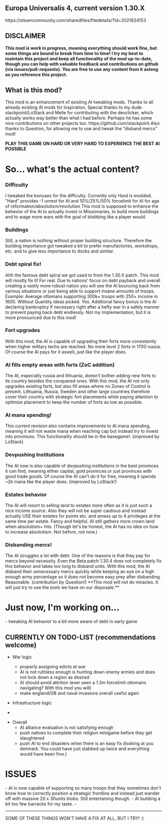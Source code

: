 <h2>Europa Universalis 4, current version 1.30.X</h2>
https://steamcommunity.com/sharedfiles/filedetails/?id=2021624153
<h2>DISCLAIMER</h2>

**This mod is work in progress, meaning everything should work fine, but some things are bound to break from time to time! I try my best to maintain this project and keep all functionality of the mod up-to-date, though you can help with valuable feedback and contributions on github (via issues/pull-requests). You are free to use any content from it aslong as you reference this project.**
<h2>What is this mod?</h2>
This mod is an enhancement of existing  AI tweaking mods. Thanks to all already existing AI mods for inspiration.
Special thanks to my dude stackpoint/LoStack and Melle for contributing with the devclicker, which actually works way better than what I had before. Perhaps he has some nice contributions on other projects too. https://github.com/stackpoint
Also thanks to Question, for allowing me to use and tweak the "disband mercs" mod!

**PLAY THIS GAME ON HARD OR VERY HARD TO EXPERIENCE THE BEST AI POSSIBLE**
<h1> So... what's the actual content?</h1>
<h3>Difficulty</h3>
 I tweaked the bonuses for the difficulty. Currently only Hard is modded. "Hard" provides -1 unrest for AI and 10%/25%/50% forcelimit for AI for age of reformation/absolutism/revolution
This mod is supposed to enhance the behavior of the AI to actually invest in Missionaries, to build more buildings and to wage more wars with the goal of blobbing like a player would. 
<h3>Buildings</h3>
Still, a nation is nothing without proper building structure. Therefore the building importance got tweaked a bit to prefer manufactories, workshops, etc. and to give less importance to docks and similar.
<h3>Debt spiral fix!</h3>
Ahh the famous debt spiral we got used to from the 1.30.X patch. This mod will mostly fix it! For real. Due to nations' focus on debt payback and overall creating a vastly more robust nation you will see the AI bouncing back from various situations or just being able to support insane amounts of troops. Example: Average ottomans supporting 300k+ troops with 250+ income in 1600. Without Quantity ideas picked. Yes.
Additional fancy bonus is the AI declaring bankruptcy if necessary right after a hefty war in a safely manner to prevent paying back debt endlessly. Not my implementation, but it is more pronounced due to this mod!
<h3>Fort upgrades</h3>
With this mod, the AI is capable of upgrading their forts more consistently when higher military techs are reached. No more level 2 forts in 1700 russia. Of course the AI pays for it aswell, just like the player does.
<h3>AI fills empty areas with forts (ZoC addition)</h3>
The AI, especially russia and lithuania, doesn't bother adding new forts to its country besides the conquered ones. With this mod, the AI not only upgrades existing forts, but also fill areas where no Zones of Control is present. Lithuania, Russia, Sweden and other large countries therefore cover their country with strategic fort placements while paying attention to optimize placement to keep the number of forts as low as possible.
<h3>AI mana spending!</h3>
This current revision also contains improvements to AI mana spending, meaning it will not waste mana when reaching cap but instead try to invest into provinces. This functionality should be in the basegame!. (improved by LoStack)
<h3>Devpushing Institutions</h3>
The AI now is also capable of devpushing institutions in the best provinces it can find, meaning either capital, gold provinces or just provinces with good trade goods. Of course the AI can't do it for free, meaning it spends ~2k mana like the player does. (improved by LoStack!)
<h3>Estates behavior</h3>
The AI will resort to selling land to estates more often as it is just such a nice income source. Also they will not be super cautious and instead actually USE their estates for points etc. and amass up to 4 privileges at the same time per estate. Fancy and helpful. AI still gathers more crown land when absolutism+ hits. (Though let's be honest, the AI has no idea on how to increase absolutism. Not before, not now.)
<h3>Disbanding mercs!</h3>
The AI struggles a lot with debt. One of the reasons is that they pay for mercs beyond necessity. Even the Beta patch 1.30.4 does not completely fix this behavior and takes too long to disband units. With this mod, the AI disband their unnecessary mercs quickly while keeping an eye on a high enough army percentage so it does not become easy prey after disbanding. Reasonable. (contribution by Question!)
**This mod will not do miracles. It will just try to use the tools we have on our disposale.**
<h1>Just now, I'm working on...</h1>
- tweaking AI behavior to a bit more aware of debt in early game
<h2>CURRENTLY ON TODO-LIST (recommendations welcome)</h2>

* War logic

  * properly assigning edicts at war
  * AI is not ruthless enough is hunting down enemy armies and does not lock down a region as desired
  * AI should avoid attrition (ever seen a 1.3m forcelimit ottomans navigating? With this mod you will)
  * make england/GB and naval invasions overall useful again

* Infrastructure logic
-

* Overall
  * AI alliance evaluation is not satisfying enough
  * push natives to complete their religion minigame before they get slaughtered
  * push AI to end disasters when there is an easy fix (looking at you denmark. You could have just stabbed up twice and everything would have been fine.)

<h1>ISSUES</h1>
- AI is now capable of supporting so many troops that they sometimes don't know how to correctly position a strategic frontline and instead just wander off with massive 20 x 30units blobs. Still entertaining though.
- AI building a bit too few barracks for my taste.
-

__________________________________________________________________
SOME OF THESE THINGS WON'T HAVE A FIX AT ALL, BUT I TRY! :) 